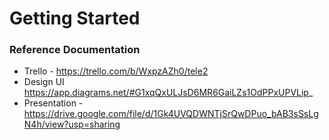 # Getting Started

### Reference Documentation
- Trello - https://trello.com/b/WxpzAZh0/tele2
- Design UI https://app.diagrams.net/#G1xqQxULJsD6MR6GaiLZs1OdPPxUPVLip_
- Presentation - https://drive.google.com/file/d/1Gk4UVQDWNTjSrQwDPuo_bAB3sSsLgN4h/view?usp=sharing


